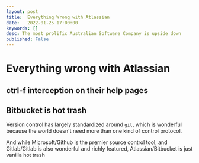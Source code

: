 ```yaml
---
layout: post
title:  Everything Wrong with Atlassian
date:   2022-01-25 17:00:00
keywords: []
desc: The most prolific Australian Software Company is upside down
published: False
---
```


# Everything wrong with Atlassian

## ctrl-f interception on their help pages

## Bitbucket is hot trash

Version control has largely standardized around `git`, which is wonderful because the world doesn't need more than one kind of control protocol.

And while Microsoft/Github is the premier source control tool, and Gitlab/Gitlab is also wonderful and richly featured, Atlassian/Bitbucket is just vanilla hot trash

